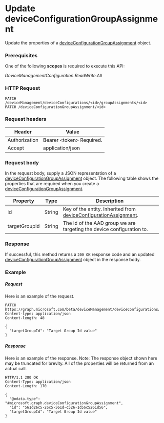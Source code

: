 ﻿# Update deviceConfigurationGroupAssignment
Update the properties of a [deviceConfigurationGroupAssignment](../resource/deviceConfigurationGroupAssignment.md) object.
### Prerequisites
One of the following **scopes** is required to execute this API:

*DeviceManagementConfiguration.ReadWrite.All*
### HTTP Request
<!-- {
  "blockType": "ignored"
}
-->
```http
PATCH /deviceManagement/deviceConfigurations/<id>/groupAssignments/<id>
PATCH /deviceConfigurationGroupAssignment/<id>
```

### Request headers
|Header|Value|
|---|---|
|Authorization|Bearer &lt;token&gt; Required.|
|Accept|application/json|

### Request body
In the request body, supply a JSON representation of a [deviceConfigurationGroupAssignment](../resource/deviceConfigurationGroupAssignment.md) object.
The following table shows the properties that are required when you create a [deviceConfigurationGroupAssignment](../resource/deviceConfigurationGroupAssignment.md).

|Property|Type|Description|
|---|---|---|
|id|String|Key of the entity. Inherited from [deviceConfigurationAssignment](deviceConfigurationAssignment.md).|
|targetGroupId|String|The Id of the AAD group we are targeting the device configuration to.|



### Response
If successful, this method returns a `200 OK` response code and an updated [deviceConfigurationGroupAssignment](../resource/deviceConfigurationGroupAssignment.md) object in the response body.

### Example
##### Request
Here is an example of the request.
```http
PATCH https://graph.microsoft.com/beta/deviceManagement/deviceConfigurations/<id>/groupAssignments/<id>
Content-type: application/json
Content-length: 48

{
  "targetGroupId": "Target Group Id value"
}
```

##### Response
Here is an example of the response. Note: The response object shown here may be truncated for brevity. All of the properties will be returned from an actual call.
```http
HTTP/1.1 200 OK
Content-Type: application/json
Content-Length: 170

{
  "@odata.type": "#microsoft.graph.deviceConfigurationGroupAssignment",
  "id": "561d26c5-26c5-561d-c526-1d56c5261d56",
  "targetGroupId": "Target Group Id value"
}
```


